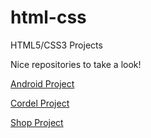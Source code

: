 # html-css
HTML5/CSS3 Projects


Nice repositories to take a look!

<a href="https://lucas1337dev.github.io/html-css/desafios/desafio004/index.html">Android Project</a>

<a href="https://lucas1337dev.github.io/html-css/desafios/desafio005/index.html">Cordel Project</a>

<a href="https://lucas1337dev/html-css/exercicios-onebitcode/flexbox/index.html">Shop Project</a>
